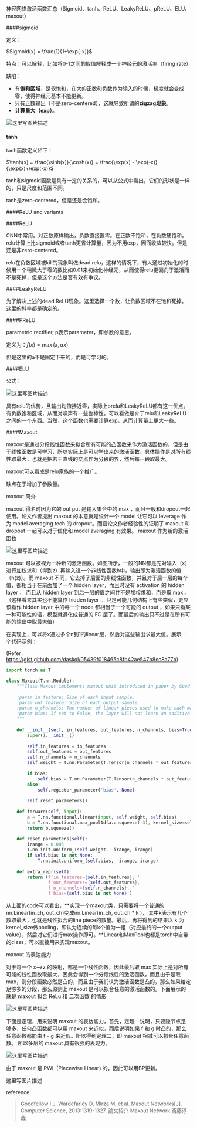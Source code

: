 神经网络激活函数汇总（Sigmoid、tanh、ReLU、LeakyReLU、pReLU、ELU、maxout）



####sigmoid

定义：

$Sigmoid(x) = \frac{1}{1+\exp(-x)}$

特点：可以解释，比如将0-1之间的取值解释成一个神经元的激活率（firing rate）

缺陷：

- 有**饱和区域**，是软饱和，在大的正数和负数作为输入的时候，梯度就会变成零，使得神经元基本不能更新。
- 只有正数输出（不是zero-centered），这就导致所谓的**zigzag现象**。
- **计算量大（exp）**。

![这里写图片描述](assets/70.png)



#### tanh

tanh函数定义如下：

$\tanh(x) = \frac{\sinh(x)}{\cosh(x)} = \frac{\exp(x) - \exp(-x)}{\exp(x)+\exp(-x)}$



tanh和sigmoid函数是具有一定的关系的，可以从公式中看出，它们的形状是一样的，只是尺度和范围不同。

tanh是zero-centered，但是还是会饱和。



####ReLU and variants

####ReLU

CNN中常用。对正数原样输出，负数直接置零。在正数不饱和，在负数硬饱和。relu计算上比sigmoid或者tanh更省计算量，因为不用exp，因而收敛较快。但是还是非zero-centered。

relu在负数区域被kill的现象叫做dead relu，这样的情况下，有人通过初始化的时候用一个稍微大于零的数比如0.01来初始化神经元，从而使得relu更偏向于激活而不是死掉，但是这个方法是否有效有争议。



####LeakyReLU

为了解决上述的dead ReLU现象。这里选择一个数，让负数区域不在饱和死掉。这里的斜率都是确定的。



####PReLU

parametric rectifier, p表示parameter，即参数的意思。

定义为：$f(x) = \max(x, \alpha x)$

但是这里的a不是固定下来的，而是可学习的。



####ELU

公式：

![这里写图片描述](assets/70-20210617195006665.png)

具有relu的优势，且输出均值接近零，实际上prelu和LeakyReLU都有这一优点。有负数饱和区域，从而对噪声有一些鲁棒性。可以看做是介于relu和LeakyReLU之间的一个东西。当然，这个函数也需要计算exp，从而计算量上更大一些。



####Maxout

maxout是通过分段线性函数来拟合所有可能的凸函数来作为激活函数的，但是由于线性函数是可学习，所以实际上是可以学出来的激活函数。具体操作是对所有线性取最大，也就是把若干直线的交点作为分段的界，然后每一段取最大。

maxout可以看成是relu家族的一个推广。

缺点在于增加了参数量。




maxout 简介

maxout 得名时因为它的 out put 是输入集合中的 max ，而且一般和dropout一起使用。论文作者提出 maxout 的本意就是设计一个 model 让它可以 leverage 作为 model averaging tech 的 dropout。而且论文作者经验性的证明了 maxout 和 dropout 一起可以对于优化和 model averaging 有效果。
maxout 作为新的激活函数

![这里写图片描述](assets/SouthEast.jpeg)

maxout 可以被视为一种新的激活函数。如图所示，一般的NN都是先对输入（x）进行加权求和（得到z）再输入进一个非线性函数h中，输出即为激活函数的值（h(z)）。而 maxout 不同，它去掉了后面的非线性函数，并且对于后一层的每个值，都相当于在前面加了一个 hidden layer，而且时没有 activation 的 hidden layer ， 而且从 hidden layer 到后一层的值之间并不是加权求和，而是取 max 。（这样看来其实也不能算作 hidden layer … 只是可能几何结构上有些类似，更应该看作 hidden layer 中的每一个 node 都相当于一个可能的 output ，如果只看某一种可能性的话，模型就退化成普通的 FC 层了。而最后的输出只不过是在所有可能的输出中取最大值）

在实现上，可以将x通过多个n到1的linear层，然后对这些输出求最大值。展示一个代码示例：

(Refer : https://gist.github.com/daskol/05439f018465c8fb42ae547b8cc8a77b)

~~~python
import torch as T

class Maxout(T.nn.Module):
    """Class Maxout implements maxout unit introduced in paper by Goodfellow et al, 2013.
    
    :param in_feature: Size of each input sample.
    :param out_feature: Size of each output sample.
    :param n_channels: The number of linear pieces used to make each maxout unit.
    :param bias: If set to False, the layer will not learn an additive bias.
    """
    
    def __init__(self, in_features, out_features, n_channels, bias=True):
        super().__init__()
        
        self.in_features = in_features
        self.out_features = out_features
        self.n_channels = n_channels
        self.weight = T.nn.Parameter(T.Tensor(n_channels * out_features, in_features))
        
        if bias:
            self.bias = T.nn.Parameter(T.Tensor(n_channels * out_features))
        else:
            self.register_parameter('bias', None)
            
        self.reset_parameters()
    
    def forward(self, input):
        a = T.nn.functional.linear(input, self.weight, self.bias)
        b = T.nn.functional.max_pool1d(a.unsqueeze(-3), kernel_size=self.n_channels)
        return b.squeeze()
    
    def reset_parameters(self):
        irange = 0.005
        T.nn.init.uniform_(self.weight, -irange, irange)
        if self.bias is not None:
            T.nn.init.uniform_(self.bias, -irange, irange)
    
    def extra_repr(self):
        return (f'in_features={self.in_features}, '
                f'out_features={self.out_features}, '
                f'n_channels={self.n_channels}, '
                f'bias={self.bias is not None}')
~~~

从上面的code可以看出，**实现一个maxout类，只需要将一个普通的nn.Linear(in_ch, out_ch)变成nn.Linear(in_ch, out_ch \* k )， 其中k表示有几个数取最大，也就是线性拟合的line piece的数量。最后，再将得到的结果以 k 为kernel_size做pooling，即认为连续的每k个值为一组（对应最终的一个output value），然后对它们进行max操作即可。**Linear和MaxPool也都是torch中自带的class，可以直接用来实现maxout。

maxout 的表达能力

对于每一个 x–>z 的映射，都是一个线性函数，因此最后取 max 实际上是对所有可能的线性函数取最大，因此会得到一个分段线性的激活函数，而且由于是取max，则分段函数必然是凸的，而且由于我们认为激活函数是凸的，那么如果给定足够多的分段，那么原则上 maxout 是可以拟合任意的激活函数的。下面展示的就是 maxout 拟合 ReLu 和 二次函数 的情形

![这里写图片描述](assets/SouthEast-20210617201721852.jpeg)

下面是定理，用来说明 maxout 的表达能力，首先，定理一说明，只要隐节点足够多，任何凸函数都可以用 maxout 来近似，而后说明如果 f 和 g 时凸的，那么任意函数都能由 f - g 来近似。所以得到定理二，即 maxout 相减可以拟合任意函数。 所以多层的 maxout 具有很强的表现力。

![这里写图片描述](assets/SouthEast-20210617201851665.jpeg)

由于 maxout 是 PWL (Piecewise Linear) 的，因此可以用BP更新。

这里写图片描述

reference:

> Goodfellow I J, Wardefarley D, Mirza M, et al. Maxout Networks[J]. Computer Science, 2013:1319-1327.
> 論文紹介 Maxout Network 斎藤淳哉 

